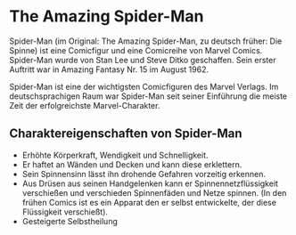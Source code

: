 # The Amazing Spider-Man

Spider-Man (im Original: The Amazing Spider-Man, zu deutsch früher: Die Spinne) ist eine Comicfigur und eine Comicreihe von Marvel Comics. Spider-Man wurde von Stan Lee und Steve Ditko geschaffen. Sein erster Auftritt war in Amazing Fantasy Nr. 15 im August 1962.

Spider-Man ist eine der wichtigsten Comicfiguren des Marvel Verlags. Im deutschsprachigen Raum war Spider-Man seit seiner Einführung die meiste Zeit der erfolgreichste Marvel-Charakter.

## Charaktereigenschaften von Spider-Man
* Erhöhte Körperkraft, Wendigkeit und Schnelligkeit.
* Er haftet an Wänden und Decken und kann diese erklettern.
* Sein Spinnensinn lässt ihn drohende Gefahren vorzeitig erkennen.
* Aus Drüsen aus seinen Handgelenken kann er Spinnennetzflüssigkeit verschießen und verschieden Spinnenfäden und Netze spinnen. (In den frühen Comics ist es ein Apparat den er selbst entwickelte, der diese Flüssigkeit verschießt).
* Gesteigerte Selbstheilung

